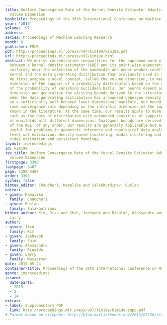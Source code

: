 ```yaml
---
title: Uniform Convergence Rate of the Kernel Density Estimator Adaptive to Intrinsic
  Volume Dimension
booktitle: Proceedings of the 36th International Conference on Machine Learning
year: '2019'
volume: '97'
address: 
series: Proceedings of Machine Learning Research
month: 0
publisher: PMLR
pdf: http://proceedings.mlr.press/v97/kim19e/kim19e.pdf
url: http://proceedings.mlr.press/v97/kim19e.html
abstract: We derive concentration inequalities for the supremum norm of the difference
  between a kernel density estimator (KDE) and its point-wise expectation that hold
  uniformly over the selection of the bandwidth and under weaker conditions on the
  kernel and the data generating distribution than previously used in the literature.
  We first propose a novel concept, called the volume dimension, to measure the intrinsic
  dimension of the support of a probability distribution based on the rates of decay
  of the probability of vanishing Euclidean balls. Our bounds depend on the volume
  dimension and generalize the existing bounds derived in the literature. In particular,
  when the data-generating distribution has a bounded Lebesgue density or is supported
  on a sufficiently well-behaved lower-dimensional manifold, our bound recovers the
  same convergence rate depending on the intrinsic dimension of the support as ones
  known in the literature. At the same time, our results apply to more general cases,
  such as the ones of distribution with unbounded densities or supported on a mixture
  of manifolds with different dimensions. Analogous bounds are derived for the derivative
  of the KDE, of any order. Our results are generally applicable but are especially
  useful for problems in geometric inference and topological data analysis, including
  level set estimation, density-based clustering, modal clustering and mode hunting,
  ridge estimation and persistent homology.
layout: inproceedings
id: kim19e
tex_title: Uniform Convergence Rate of the Kernel Density Estimator Adaptive to Intrinsic
  Volume Dimension
firstpage: 3398
lastpage: 3407
page: 3398-3407
order: 3398
cycles: false
bibtex_editor: Chaudhuri, Kamalika and Salakhutdinov, Ruslan
editor:
- given: Kamalika
  family: Chaudhuri
- given: Ruslan
  family: Salakhutdinov
bibtex_author: Kim, Jisu and Shin, Jaehyeok and Rinaldo, Alessandro and Wasserman,
  Larry
author:
- given: Jisu
  family: Kim
- given: Jaehyeok
  family: Shin
- given: Alessandro
  family: Rinaldo
- given: Larry
  family: Wasserman
date: 2019-05-24
container-title: Proceedings of the 36th International Conference on Machine Learning
genre: inproceedings
issued:
  date-parts:
  - 2019
  - 5
  - 24
extras:
- label: Supplementary PDF
  link: http://proceedings.mlr.press/v97/kim19e/kim19e-supp.pdf
# Format based on citeproc: http://blog.martinfenner.org/2013/07/30/citeproc-yaml-for-bibliographies/
---
```


